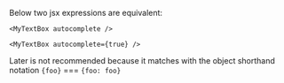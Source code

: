 Below two jsx expressions are equivalent:

```
<MyTextBox autocomplete />
```

```
<MyTextBox autocomplete={true} />
```

Later is not recommended because it matches with the object shorthand notation `{foo}` === `{foo: foo}`
